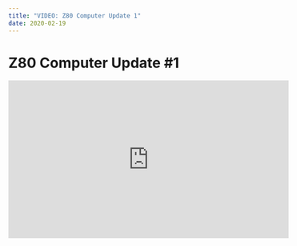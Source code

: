 ```yaml
---
title: "VIDEO: Z80 Computer Update 1"
date: 2020-02-19
---
```

# Z80 Computer Update #1
<iframe width="560" height="315" src="https://www.youtube.com/embed/qmvEAvOhJHQ" frameborder="0" allow="accelerometer; autoplay; encrypted-media; gyroscope; picture-in-picture" allowfullscreen></iframe>
